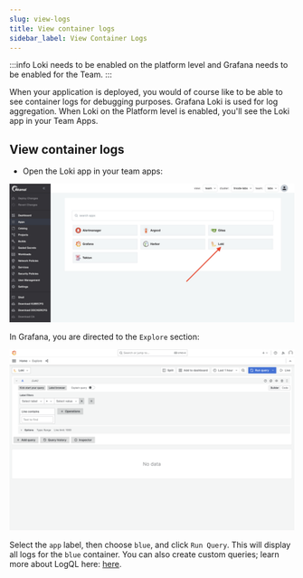 ```yaml
---
slug: view-logs
title: View container logs
sidebar_label: View Container Logs
---
```


:::info
Loki needs to be enabled on the platform level and Grafana needs to be enabled for the Team.
:::

When your application is deployed, you would of course like to be able to see container logs for debugging purposes. Grafana Loki is used for log aggregation. When Loki on the Platform level is enabled, you'll see the Loki app in your Team Apps.

## View container logs

- Open the Loki app in your team apps:

![kubecfg](../../img/loki-teams.png)

In Grafana, you are directed to the `Explore` section:

![kubecfg](../../img/grafana-loki.png)

Select the `app` label, then choose `blue`, and click `Run Query`. This will display all logs for the `blue` container. You can also create custom queries; learn more about LogQL here: [here](https://grafana.com/docs/loki/latest/logql/).

